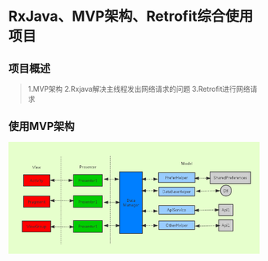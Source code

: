 # RxJava、MVP架构、Retrofit综合使用项目

## 项目概述

> 1.MVP架构
> 2.Rxjava解决主线程发出网络请求的问题
> 3.Retrofit进行网络请求

## 使用MVP架构

![](https://github.com/DoubleDa/RxJava-MVP-Project/blob/master/images/MVP%E6%9E%B6%E6%9E%84.png?raw=true)
